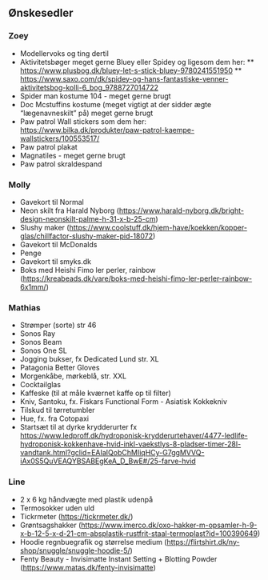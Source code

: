## Ønskesedler

### Zoey

* Modellervoks og ting dertil 
* Aktivitetsbøger meget gerne Bluey eller Spidey og ligesom dem her: 
** <https://www.plusbog.dk/bluey-let-s-stick-bluey-9780241551950>
** <https://www.saxo.com/dk/spidey-og-hans-fantastiske-venner-aktivitetsbog-kolli-6_bog_9788727014722>
* Spider man kostume 104 - meget gerne brugt 
* Doc Mcstuffins kostume (meget vigtigt at der sidder ægte “lægenavneskilt” på) meget gerne brugt 
* Paw patrol Wall stickers som dem her: <https://www.bilka.dk/produkter/paw-patrol-kaempe-wallstickers/100553517/>
* Paw patrol plakat
* Magnatiles - meget gerne brugt
* Paw patrol skraldespand 

### Molly

* Gavekort til Normal
* Neon skilt fra Harald Nyborg (<https://www.harald-nyborg.dk/bright-design-neonskilt-palme-h-31-x-b-25-cm>)
* Slushy maker (<https://www.coolstuff.dk/hjem-have/koekken/kopper-glas/chillfactor-slushy-maker-pid-18072>)
* Gavekort til McDonalds
* Penge
* Gavekort til smyks.dk
* Boks med Heishi Fimo ler perler, rainbow (<https://kreabeads.dk/vare/boks-med-heishi-fimo-ler-perler-rainbow-6x1mm/>)

### Mathias

* Strømper (sorte) str 46
* Sonos Ray
* Sonos Beam
* Sonos One SL
* Jogging bukser, fx Dedicated Lund str. XL
* Patagonia Better Gloves
* Morgenkåbe, mørkeblå, str. XXL
* Cocktailglas
* Kaffeske (til at måle kværnet kaffe op til filter)
* Kniv, Santoku, fx. Fiskars Functional Form - Asiatisk Kokkekniv
* Tilskud til tørretumbler
* Hue, fx. fra Cotopaxi
* Startsæt til at dyrke krydderurter fx <https://www.ledproff.dk/hydroponisk-krydderurtehaver/4477-ledlife-hydroponisk-kokkenhave-hvid-inkl-vaekstlys-8-pladser-timer-28l-vandtank.html?gclid=EAIaIQobChMIiqHCy-G7ggMVVQ-iAx0S5QuVEAQYBSABEgKeA_D_BwE#/25-farve-hvid>

### Line

* 2 x 6 kg håndvægte med plastik udenpå
* Termosokker uden uld
* Tickrmeter (<https://tickrmeter.dk/>)
* Grøntsagshakker (<https://www.imerco.dk/oxo-hakker-m-opsamler-h-9-x-b-12-5-x-d-21-cm-absplastik-rustfrit-staal-termoplast?id=100390649>)
* Hoodie regnbuegrafik og størrelse medium (<https://flirtshirt.dk/ny-shop/snuggle/snuggle-hoodie-5/>)
* Fenty Beauty - Invisimatte Instant Setting + Blotting Powder (<https://www.matas.dk/fenty-invisimatte>)